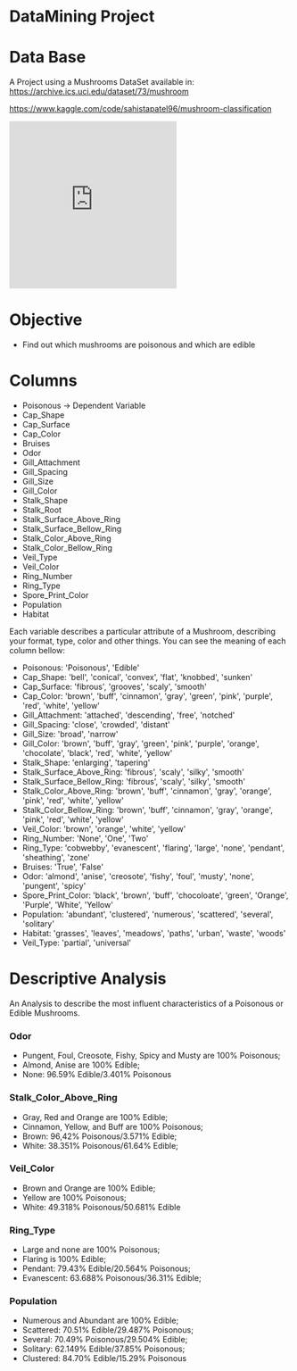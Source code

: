# DataMining Project

# Data Base
A Project using a Mushrooms DataSet available in: https://archive.ics.uci.edu/dataset/73/mushroom

https://www.kaggle.com/code/sahistapatel96/mushroom-classification

<div style="display: inline-block">

  <iframe src="https://www.kaggle.com/code/sahistapatel96/mushroom-classification?scriptVersionId=51326635&cellId=4" height="300" style="margin: 0 auto; width: 100%; max-width: 950px;" frameborder="0" scrolling="auto" title="Mushroom Classification"></iframe>
</div> <br />

# Objective
- Find out which mushrooms are poisonous and which are edible

# Columns
- Poisonous -> Dependent Variable
- Cap_Shape 
- Cap_Surface
- Cap_Color
- Bruises
- Odor
- Gill_Attachment
- Gill_Spacing
- Gill_Size
- Gill_Color
- Stalk_Shape
- Stalk_Root
- Stalk_Surface_Above_Ring
- Stalk_Surface_Bellow_Ring
- Stalk_Color_Above_Ring
- Stalk_Color_Bellow_Ring
- Veil_Type
- Veil_Color
- Ring_Number
- Ring_Type
- Spore_Print_Color
- Population
- Habitat

Each variable describes a particular attribute of a Mushroom, describing your format, type, color and other things.
You can see the meaning of each column bellow:

- Poisonous: 'Poisonous', 'Edible'
- Cap_Shape: 'bell', 'conical', 'convex', 'flat', 'knobbed', 'sunken'
- Cap_Surface: 'fibrous', 'grooves', 'scaly', 'smooth'
- Cap_Color: 'brown', 'buff', 'cinnamon', 'gray', 'green', 'pink', 'purple', 'red', 'white', 'yellow'
- Gill_Attachment: 'attached', 'descending', 'free', 'notched'
- Gill_Spacing: 'close', 'crowded', 'distant'
- Gill_Size: 'broad', 'narrow'
- Gill_Color: 'brown', 'buff', 'gray', 'green', 'pink', 'purple', 'orange', 'chocolate', 'black', 'red', 'white', 'yellow'
- Stalk_Shape: 'enlarging', 'tapering'
- Stalk_Surface_Above_Ring: 'fibrous', 'scaly', 'silky', 'smooth'
- Stalk_Surface_Bellow_Ring: 'fibrous', 'scaly', 'silky', 'smooth'
- Stalk_Color_Above_Ring: 'brown', 'buff', 'cinnamon', 'gray', 'orange', 'pink', 'red', 'white', 'yellow'
- Stalk_Color_Bellow_Ring: 'brown', 'buff', 'cinnamon', 'gray', 'orange', 'pink', 'red', 'white', 'yellow'
- Veil_Color: 'brown', 'orange', 'white', 'yellow'
- Ring_Number: 'None', 'One', 'Two'
- Ring_Type: 'cobwebby', 'evanescent', 'flaring', 'large', 'none', 'pendant', 'sheathing', 'zone'
- Bruises: 'True', 'False'
- Odor: 'almond', 'anise', 'creosote', 'fishy', 'foul', 'musty', 'none', 'pungent', 'spicy'
- Spore_Print_Color: 'black', 'brown', 'buff', 'chocoloate', 'green', 'Orange', 'Purple', 'White', 'Yellow'
- Population: 'abundant', 'clustered', 'numerous', 'scattered', 'several', 'solitary'
- Habitat: 'grasses', 'leaves', 'meadows', 'paths', 'urban', 'waste', 'woods'
- Veil_Type: 'partial', 'universal'

# Descriptive Analysis
An Analysis to describe the most influent characteristics of a Poisonous or Edible Mushrooms.

### Odor
- Pungent, Foul, Creosote, Fishy, Spicy and Musty are 100% Poisonous;
- Almond, Anise are 100% Edible;
- None: 96.59% Edible/3.401% Poisonous

### Stalk_Color_Above_Ring
- Gray, Red and Orange are 100% Edible;
- Cinnamon, Yellow, and Buff are 100% Poisonous;
- Brown: 96,42% Poisonous/3.571% Edible;
- White: 38.351% Poisonous/61.64% Edible;

### Veil_Color
- Brown and Orange are 100% Edible;
- Yellow are 100% Poisonous;
- White: 49.318% Poisonous/50.681% Edible

### Ring_Type
- Large and none are 100% Poisonous;
- Flaring is 100% Edible;
- Pendant: 79.43% Edible/20.564% Poisonous;
- Evanescent: 63.688% Poisonous/36.31% Edible;

### Population
- Numerous and Abundant are 100% Edible;
- Scattered: 70.51% Edible/29.487% Poisonous;
- Several: 70.49% Poisonous/29.504% Edible;
- Solitary: 62.149% Edible/37.85% Poisonous;
- Clustered: 84.70% Edible/15.29% Poisonous